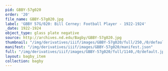 ```yaml
---
pid: GBBY-57g020
order: '20'
file_name: GBBY-57g020.jpg
label: 'GBBY 57G/020: Bill Cerney: Football Player - 1922-1924'
_date: 1922-1924
object_type: glass plate negative
source: http://archives.nd.edu/Bagby/GBBY-57g020.jpg
thumbnail: "/img/derivatives/iiif/images/GBBY-57g020/full/250,/0/default.jpg"
manifest: "/img/derivatives/iiif/images/GBBY-57g020/manifest.json"
full: "/img/derivatives/iiif/images/GBBY-57g020/full/1140,/0/default.jpg"
layout: bagby_item
collection: bagby
---
```

